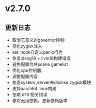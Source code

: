 # v2.7.0

## 更新日志

- 取消无意义的governor控制
- 简化zygisk注入
- set_hook自定义panic行为
- 修复clang18 + llvm18构建错误
- 避免配置合并scene gamelist
- 优化cpu控制器
- 调整配置内容
- 修复system_server未dlclose zygisk模块
- 支持aarch64 linux构建
- 忽略 #19 相关错误
- 移除无用依赖，更新依赖版本
